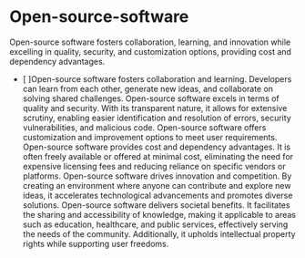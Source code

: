 # Open-source-software
 Open-source software fosters collaboration, learning, and innovation while excelling in quality, security, and customization options, providing cost and dependency advantages.

- [ ]Open-source software fosters collaboration and learning. Developers can learn from each other, generate new ideas, and collaborate on solving shared challenges.
Open-source software excels in terms of quality and security. With its transparent nature, it allows for extensive scrutiny, enabling easier identification and resolution of errors, security vulnerabilities, and malicious code.
Open-source software offers customization and improvement options to meet user requirements.
Open-source software provides cost and dependency advantages. It is often freely available or offered at minimal cost, eliminating the need for expensive licensing fees and reducing reliance on specific vendors or platforms.
Open-source software drives innovation and competition. By creating an environment where anyone can contribute and explore new ideas, it accelerates technological advancements and promotes diverse solutions.
Open-source software delivers societal benefits. It facilitates the sharing and accessibility of knowledge, making it applicable to areas such as education, healthcare, and public services, effectively serving the needs of the community. Additionally, it upholds intellectual property rights while supporting user freedoms.
